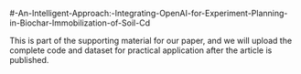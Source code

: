 #-An-Intelligent-Approach:-Integrating-OpenAI-for-Experiment-Planning-in-Biochar-Immobilization-of-Soil-Cd

This is part of the supporting material for our paper, and we will upload the complete code and dataset for practical application after the article is published.
